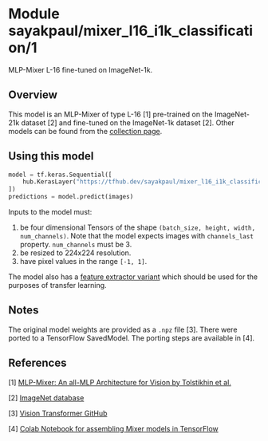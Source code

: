 # Module sayakpaul/mixer_l16_i1k_classification/1

MLP-Mixer L-16 fine-tuned on ImageNet-1k.

<!-- asset-path: https://storage.googleapis.com/flowers-experimental/mixer/L_16_imagenet1k.tar.gz -->
<!-- task: image-classification -->
<!-- network-architecture: mixer -->
<!-- format: saved_model_2 -->
<!-- fine-tunable: true -->
<!-- license: apache-2.0 -->
<!-- colab: https://colab.research.google.com/github/sayakpaul/MLPMixer-jax2tf/blob/main/classification.ipynb -->


## Overview

This model is an MLP-Mixer of type L-16 [1] pre-trained on the ImageNet-21k dataset [2] and fine-tuned on the ImageNet-1k dataset [2]. Other models can be found from the [collection page](https://tfhub.dev/sayakpaul/collections/mlp-mixer/1).
## Using this model

```python
model = tf.keras.Sequential([
    hub.KerasLayer("https://tfhub.dev/sayakpaul/mixer_l16_i1k_classification/1")
])
predictions = model.predict(images) 
```

Inputs to the model must:

1. be four dimensional Tensors of the shape `(batch_size, height, width, num_channels)`. Note that the model expects
   images with  `channels_last`  property. `num_channels` must be 3. 
2. be resized to 224x224 resolution.
3. have pixel values in the range `[-1, 1]`.

The model also has a [feature extractor variant](https://tfhub.dev/sayakpaul/mixer_l16_i1k_fe/1) which should be used
for the purposes of transfer learning. 

## Notes

The original model weights are provided as a `.npz` file [3]. There were ported to a TensorFlow SavedModel. The porting
steps are available in [4].

## References

[1] [MLP-Mixer: An all-MLP Architecture for Vision by Tolstikhin et al.](https://arxiv.org/abs/2105.01601)

[2] [ImageNet database](https://www.image-net.org/challenges/LSVRC/2012/index.php)  

[3] [Vision Transformer GitHub](https://github.com/google-research/vision_transformer)

[4] [Colab Notebook for assembling Mixer models in TensorFlow](https://colab.research.google.com/github/sayakpaul/MLPMixer-jax2tf/blob/main/conversion.ipynb)